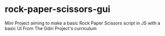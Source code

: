 # rock-paper-scissors-gui
Mini Project aiming to make a basic Rock Paper Scissors script in JS with a basic UI From The Odin Project's curriculum
